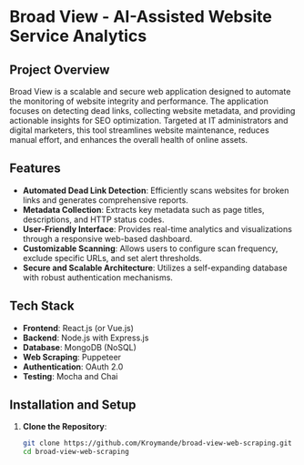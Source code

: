 # Broad View - AI-Assisted Website Service Analytics

## Project Overview
Broad View is a scalable and secure web application designed to automate the monitoring of website integrity and performance. The application focuses on detecting dead links, collecting website metadata, and providing actionable insights for SEO optimization. Targeted at IT administrators and digital marketers, this tool streamlines website maintenance, reduces manual effort, and enhances the overall health of online assets.

## Features
- **Automated Dead Link Detection**: Efficiently scans websites for broken links and generates comprehensive reports.
- **Metadata Collection**: Extracts key metadata such as page titles, descriptions, and HTTP status codes.
- **User-Friendly Interface**: Provides real-time analytics and visualizations through a responsive web-based dashboard.
- **Customizable Scanning**: Allows users to configure scan frequency, exclude specific URLs, and set alert thresholds.
- **Secure and Scalable Architecture**: Utilizes a self-expanding database with robust authentication mechanisms.

## Tech Stack
- **Frontend**: React.js (or Vue.js)
- **Backend**: Node.js with Express.js
- **Database**: MongoDB (NoSQL)
- **Web Scraping**: Puppeteer
- **Authentication**: OAuth 2.0
- **Testing**: Mocha and Chai

## Installation and Setup
1. **Clone the Repository**:
   ```bash
   git clone https://github.com/Kroymande/broad-view-web-scraping.git
   cd broad-view-web-scraping
